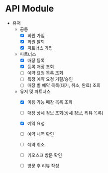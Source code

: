 # API Module

- 유저
  - 공통
    - [x] 회원 가입
    - [x] 회원 탈퇴
    - [x] 파트너스 가입
  - 파트너스
    - [x] 매장 등록
    - [x] 등록 매장 조회
    - [ ] 예약 요청 목록 조회
    - [ ] 특정 예약 요청 거절/승인
    - [ ] 매장 별 예약 목록(대기, 취소, 완료) 조회
  - 유저 및 파트너스
    - [x] 이용 가능 매장 목록 조회
    - [ ] 매장 상세 정보 조회(상세 정보, 리뷰 목록)
    - [x] 예약 요청
    - [ ] 예약 내역 확인
    - [ ] 예약 취소
    - [ ] 키오스크 방문 확인
    - [ ] 방문 후 리뷰 작성

